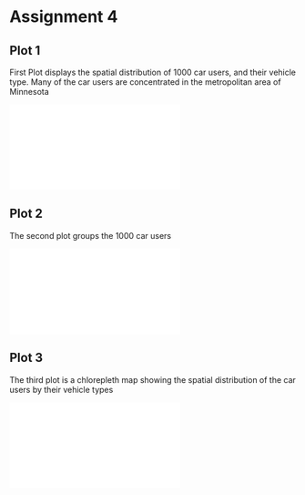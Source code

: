 # Assignment 4

## Plot 1
First Plot displays the spatial distribution of 1000 car users, and their vehicle type. Many of the car users are concentrated in the metropolitan area of Minnesota

![Here is the Plot 1](Plotone.html)

## Plot 2
The second plot groups the 1000 car users

![Here is the Plot 2](Plottwo.html)

## Plot 3
The third plot is a chlorepleth map showing the spatial distribution of the car users by their vehicle types

![Here is the Plot 3](Plotthree.html)

